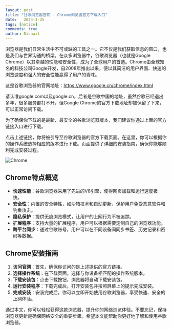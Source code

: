 ```yaml
---
layout: post
title: "谷歌浏览器官网 - Chrome浏览器官方下载入口"
date:   2024-1-25
tags: [notice]
comments: true
author: Disnail
---
```


浏览器是我们日常生活中不可或缺的工具之一。它不仅是我们获取信息的窗口，也是我们与世界沟通的桥梁。在众多浏览器中，谷歌浏览器（也就是Google Chrome）以其卓越的性能和安全性，成为了全球用户的首选。Chrome由全球知名的科技公司Google开发，自2008年推出以来，便以其简洁的用户界面、快速的浏览速度和强大的安全性能赢得了用户的青睐。

这是谷歌浏览器的官网地址：<https://www.google.cn/chrome/index.html>

请认准google.com以及google.cn，后者是谷歌中国的地址，虽然谷歌已经退出多年，很多服务都打不开，但Google Chrome的官方下载地址却被保留了下来，可以正常访问下载。

为了确保你下载的是最新、最安全的谷歌浏览器版本，我们建议你通过上面的官方链接入口进行下载。

点击上述链接，你将被引导至谷歌浏览器的官方下载页面。在这里，你可以根据你的操作系统选择相应的版本进行下载。页面提供了详细的安装指南，确保你能够顺利完成安装过程。

![Chrome](https://www.google.cn/chrome/static/images/intl/zh_Hans_CN/dev-components/chrome-gallery-3-2x.webp "Chrome")

## Chrome特点概览

- **快速性能**：谷歌浏览器采用了先进的V8引擎，使得网页加载和运行速度极快。
- **安全性**：内置的安全特性，如沙箱技术和自动更新，保护用户免受恶意软件和钓鱼攻击。
- **隐私保护**：提供无痕浏览模式，让用户的上网行为不被追踪。
- **扩展程序**：支持大量的扩展程序，用户可以根据需要定制自己的浏览器功能。
- **跨平台同步**：通过谷歌账号，用户可以在不同设备间同步书签、历史记录和密码等数据。


## Chrome安装指南

1. **访问官网**：首先，确保你访问的是上述提供的官方链接。
2. **选择操作系统**：在下载页面，选择与你设备相匹配的操作系统版本。
3. **下载安装包**：点击下载按钮，浏览器将自动下载安装包。
4. **运行安装程序**：下载完成后，打开安装包并按照屏幕上的提示完成安装。
5. **完成安装**：安装完成后，你可以立即开始使用谷歌浏览器，享受快速、安全的上网体验。

通过本文，你可以轻松获得这款浏览器，提升你的网络浏览体验。不要忘记，保持浏览器更新是确保网络安全的重要步骤。希望本文能帮助你更好地了解和使用谷歌浏览器。

